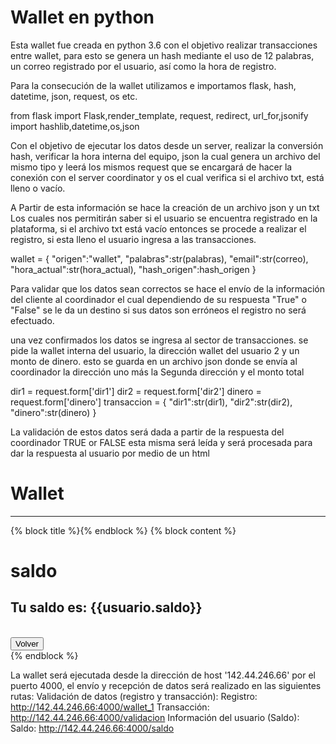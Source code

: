 # Wallet en python

Esta wallet fue creada en python 3.6 con el objetivo realizar transacciones entre wallet, para esto se genera un hash mediante el uso de 12 palabras, un correo registrado por el usuario, así como la hora de registro.

Para la consecución de la wallet utilizamos e importamos flask, hash, datetime, json, request, os etc.

from flask import Flask,render_template, request, redirect, url_for,jsonify
import hashlib,datetime,os,json


Con el objetivo de ejecutar los datos desde un server, realizar la conversión hash, verificar la hora interna del equipo, json la cual genera un archivo del mismo tipo y leerá los mismos request que se encargará de hacer la conexión con el server coordinator y os el cual verifica si el archivo txt, está lleno o vacío. 

A Partir de esta información se hace la creación de un archivo json y un txt
Los cuales nos permitirán saber si el usuario se encuentra registrado en la plataforma, si el archivo txt está vacío entonces se procede a realizar el registro, si esta lleno el usuario ingresa a las transacciones.


wallet = {
            "origen":"wallet",
            "palabras":str(palabras),
            "email":str(correo),
            "hora_actual":str(hora_actual),
            "hash_origen":hash_origen
        }



Para validar que los datos sean correctos se hace el envío de la información del cliente al coordinador el cual dependiendo de su respuesta "True" o "False" se le da un destino si sus datos son erróneos el registro no será efectuado.

una vez confirmados los datos se ingresa al sector de transacciones. se pide la wallet interna del usuario, la dirección wallet del usuario 2 y un monto de dinero.
esto se guarda en un archivo json donde se envía al coordinador la dirección uno más la Segunda dirección y el monto total


dir1 = request.form['dir1']
        dir2 = request.form['dir2']
        dinero = request.form['dinero']
        transaccion = {
            "dir1":str(dir1),
            "dir2":str(dir2),
            "dinero":str(dinero)
        }

La validación de estos datos será dada a partir de la respuesta del coordinador TRUE or FALSE esta misma será leída y será procesada para dar la respuesta al usuario por medio de un html

<!DOCTYPE html>
<html lang="en">
<head>
    <meta charset="UTF-8">
    <meta name="viewport" content="width=device-width, initial-scale=1.0">
    <link rel="stylesheet" href="https://stackpath.bootstrapcdn.com/bootstrap/4.4.1/css/bootstrap.min.css" integrity="sha384-Vkoo8x4CGsO3+Hhxv8T/Q5PaXtkKtu6ug5TOeNV6gBiFeWPGFN9MuhOf23Q9Ifjh" crossorigin="anonymous">
    <title>Document</title>
</head>
<body>
    <div class="text-center">
        <h1 class="display-2">Wallet</h1>
        <hr>
    </div>    

{% block title %}{% endblock %}
{% block content %}
<div class="text-center">
    <h1 class="display-4">saldo </h1>
    <h2 class="display-4">Tu saldo es: {{usuario.saldo}}</h2>
    <br>
    <button onclick="window.location.href='/transaccion'" class="btn btn-primary">Volver</button>
</div>
{% endblock %}



<script src="https://code.jquery.com/jquery-3.4.1.slim.min.js" integrity="sha384-J6qa4849blE2+poT4WnyKhv5vZF5SrPo0iEjwBvKU7imGFAV0wwj1yYfoRSJoZ+n" crossorigin="anonymous"></script>
<script src="https://cdn.jsdelivr.net/npm/popper.js@1.16.0/dist/umd/popper.min.js" integrity="sha384-Q6E9RHvbIyZFJoft+2mJbHaEWldlvI9IOYy5n3zV9zzTtmI3UksdQRVvoxMfooAo" crossorigin="anonymous"></script>
<script src="https://stackpath.bootstrapcdn.com/bootstrap/4.4.1/js/bootstrap.min.js" integrity="sha384-wfSDF2E50Y2D1uUdj0O3uMBJnjuUD4Ih7YwaYd1iqfktj0Uod8GCExl3Og8ifwB6" crossorigin="anonymous"></script>
</body>
</html>






La wallet será ejecutada desde la dirección de host '142.44.246.66' por el puerto 4000, el envío y recepción de datos será realizado en las siguientes rutas:
Validación de datos (registro y transacción):
	Registro:	http://142.44.246.66:4000/wallet_1
	Transacción:   http://142.44.246.66:4000/validacion
Información del usuario (Saldo):
	Saldo: 		http://142.44.246.66:4000/saldo
